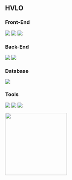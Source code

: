 
## HVLO

### Front-End
<img src="https://img.shields.io/badge/Bootstrapap-7952B3?style=flat-square&logo=bootstrap&logoColor=white"/></a>
<img src="https://img.shields.io/badge/JavaScript-F7DF1E?style=flat-square&logo=JavaScript&logoColor=white"/></a>
<img src="https://img.shields.io/badge/React-61DAFB?style=flat-square&logo=React&logoColor=black"/>

### Back-End
<img src="https://img.shields.io/badge/Spring Boot-6DB33F?style=flat-square&logo=Spring Boot&logoColor=white"/></a>
<img src="https://img.shields.io/badge/Java-007396?style=flat-square&logo=Java&logoColor=white"/></a>

### Database
<img src="https://img.shields.io/badge/MySQL-4479A1?style=flat-square&logo=MySQL&logoColor=white"/></a>

### Tools
<img src="https://img.shields.io/badge/IntelliJ IDEA-000000?style=flat-square&logo=IntelliJ IDEA&logoColor=white"/></a>
<img src="https://img.shields.io/badge/GitHub-181717?style=flat-square&logo=GitHub&logoColor=white"/>
<img src ="https://img.shields.io/badge/Postman-FF6C37?style=flat-square&logo=Postman&logoColor=white"/>

<div>
<a href="https://github.com/HVLOSHIN/github-readme-stats">
  <img height=200 align="center" src="https://github-readme-stats.vercel.app/api?username=HVLOSHIN&rank_icon=github" />
</a>
</div>
